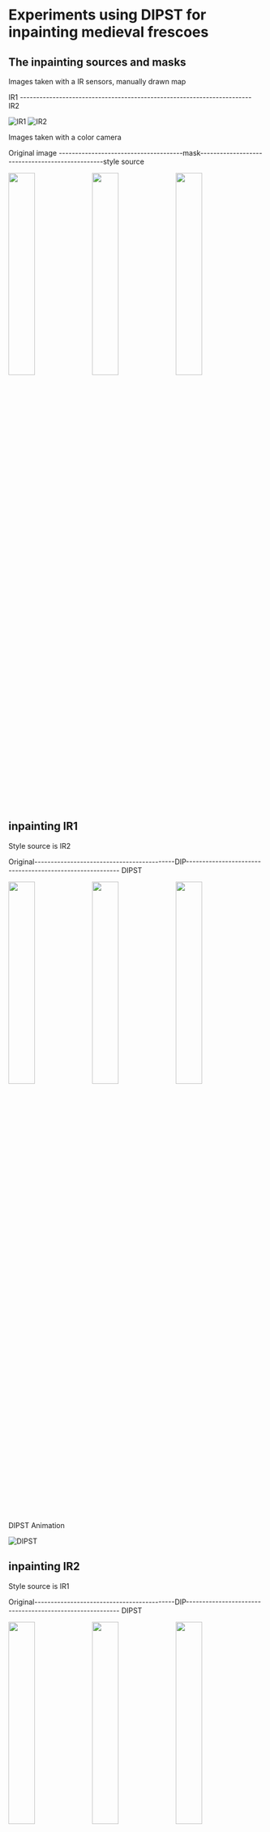 # Experiments using DIPST for inpainting medieval frescoes
## The inpainting sources and masks 
Images taken with a IR sensors, manually drawn map

IR1 ----------------------------------------------------------------------- IR2 

![IR1](https://github.com/fmerizzi/DIPST_inpainting/blob/main/inpainting_sources/IR-1GIF.gif)
![IR2](https://github.com/fmerizzi/DIPST_inpainting/blob/main/inpainting_sources/IR-2GIF.gif)

Images taken with a color camera

Original image --------------------------------------mask------------------------------------------------style source 

<img src="https://github.com/fmerizzi/DIPST_inpainting/blob/main/inpainting_sources/DSC_0148crop1.jpeg" width=32% height=32%> <img src="https://github.com/fmerizzi/DIPST_inpainting/blob/main/inpainting_sources/DSC_0148crop1_mask%26image.jpeg" width=32% height=32%> <img src="https://github.com/fmerizzi/DIPST_inpainting/blob/main/inpainting_sources/DSC_0148crop2.jpeg" width=32% height=32%>

## inpainting IR1
Style source is IR2

Original-------------------------------------------DIP--------------------------------------------------------- DIPST 

<img src="https://github.com/fmerizzi/DIPST_inpainting/blob/main/inpainting_sources/IR-1.jpg" width=32% height=32%> <img src="https://github.com/fmerizzi/DIPST_inpainting/blob/main/inpainting_results/2022-11-29%2011:57:52.864176stWgh-0.02dip.png" width=32% height=32%> <img src="https://github.com/fmerizzi/DIPST_inpainting/blob/main/inpainting_results/2022-11-29%2012:03:45.907329stWgh-0.02dipst.png" width=32% height=32%> 


DIPST Animation 


![DIPST](https://github.com/fmerizzi/DIPST_inpainting/blob/main/gif1/gif.gif)


## inpainting IR2
Style source is IR1

Original-------------------------------------------DIP--------------------------------------------------------- DIPST 

<img src="https://github.com/fmerizzi/DIPST_inpainting/blob/main/inpainting_sources/IR-2.jpg" width=32% height=32%> <img src="https://github.com/fmerizzi/DIPST_inpainting/blob/main/inpainting_results/dip.png" width=32% height=32%> <img src="https://github.com/fmerizzi/DIPST_inpainting/blob/main/inpainting_results/2022-11-29%2012:28:32.855615stWgh-0.05dipst.png" width=32% height=32%> 


DIPST Animation 


![DIPST](https://github.com/fmerizzi/DIPST_inpainting/blob/main/gif3/gif.gif)


## What if I use a wrong style? 
Inpainting IR using as a style source the color image 

![DIPST](https://github.com/fmerizzi/DIPST_inpainting/blob/main/gif5/gif.gif)

## Inpainting a color image with large occlusion 


DIP ----------------------------------------------------------------------------------------------------- DIPST

<img src="https://github.com/fmerizzi/DIPST_inpainting/blob/main/inpainting_results/2022-11-21%2014:00:44.461841stWgh-0.02.png" width=45% height=45%> <img src="https://github.com/fmerizzi/DIPST_inpainting/blob/main/inpainting_results/2022-11-21%2013:49:19.416151stWgh-0.1.png" width=45% height=45%> 


## What if I compare it with a raw style transfer on the original image? 


DIPST ------------------------------------------------------------------------------------------------ style transfer

<img src="https://github.com/fmerizzi/DIPST_inpainting/blob/main/inpainting_results/2022-11-21%2013:49:19.416151stWgh-0.1.png" width=45% height=45%> <img src="https://github.com/fmerizzi/DIPST_inpainting/blob/main/inpainting_results/2022-11-29%2013:22:48.384908TMP-30.png" width=45% height=45%> 


## Optimizing style only, using IR-1

![DIPST](https://github.com/fmerizzi/DIPST_inpainting/blob/main/gif2/gif.gif)
